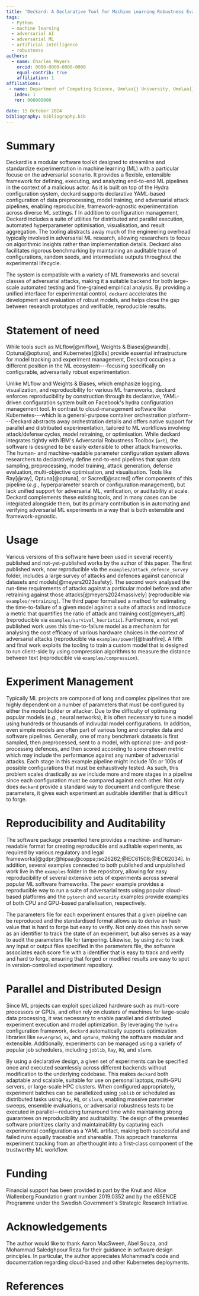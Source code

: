 ```yaml
---
title: 'Deckard: A Declarative Tool for Machine Learning Robustness Evaluations'
tags:
  - Python
  - machine learning
  - adversarial AI
  - adversarial ML
  - artificial intelligence
  - robustness
authors:
  - name: Charles Meyers
    orcid: 0000-0000-0000-0000
    equal-contrib: true
    affiliation: 1
affiliations:
 - name: Department of Computing Science, Ume\aa{} University, Ume\aa{}
   index: 1
   ror: 000000000

date: 15 October 2024
bibliography: bibliography.bib
---
```


# Summary

Deckard is a modular software toolkit designed to streamline and standardize experimentation in machine learning (ML) with a particular focuse on the adversarial scenario. It provides a flexible, extensible framework for defining, executing, and analyzing end-to-end ML pipelines in the context of a malicious actor. As it is built on top of the Hydra configuration system, deckard supports declarative YAML-based configuration of data preprocessing, model training, and adversarial attack pipelines, enabling reproducible, framework-agnostic experimentation across diverse ML settings.
f
In addition to configuration management, Deckard includes a suite of utilities for distributed and parallel execution, automated hyperparameter optimisation, visualisation, and result aggregation. The tooling abstracts away much of the engineering overhead typically involved in adversarial ML research, allowing researchers to focus on algorithmic insights rather than implementation details. Deckard also facilitates rigorous benchmarking by maintaining an auditable trace of configurations, random seeds, and intermediate outputs throughout the experimental lifecycle.

The system is compatible with a variety of ML frameworks and several classes of adversarial attacks, making it a suitable backend for both large-scale automated testing and fine-grained empirical analysis. By providing a unified interface for experimental control, `deckard` accelerates the development and evaluation of robust models, and helps close the gap between research prototypes and verifiable, reproducible results.

<!-- TODO: Finish CLI and documentation, add links -->

# Statement of need

While tools such as MLflow[@mlflow], Weights & Biases[@wandb], Optuna[@optuna], and Kubernetes[@k8s] provide essential infrastructure for model tracking and experiment management, Deckard occupies a different position in the ML ecosystem---focusing specifically on configurable, adversarially robust experimentation. 

Unlike MLflow and Weights & Biases, which emphasize logging, visualization, and reproducibility for various ML frameworks, deckard enforces reproducibility by construction through its declarative, YAML-driven configuration system built on Facebook's hydra configuration management tool. 
In contrast to cloud-management software like Kubernetes---which is a general-purpose container orchestration platform---Deckard abstracts away orchestration details and offers native support for parallel and distributed experimentation, tailored to ML workflows involving attack/defense cycles, model retraining, or optimisation.
While deckard integrates tightly with IBM's Adversarial Robustness Toolbox (`art`), the software is designed to be easily extensible to other attack frameworks.
The human- and machine-readable parameter configuration system allows researchers to declaratively define end-to-end pipelines that span data sampling, preprocessing, model training, attack generation, defense evaluation, multi-objective optimisation, and visualisation.
Tools like Ray[@ray], Optuna[@optuna], or Sacred[@sacred] offer components of this pipeline (_e.g._, hyperparameter search or configuration management), but lack unified support for adversarial ML, verification, or auditability at scale. Deckard complements these existing tools, and in many cases can be integrated alongside them, but its primary contribution is in automating and verifying adversarial ML experiments in a way that is both extensible and framework-agnostic.

# Usage
Various versions of this software have been used in several recently published and not-yet-published works by the author of this paper.
The first published work, now reproducible via the `examples/attack_defence_survey` folder, includes a large survey of attacks and defences against canonical datasets and models[@meyers2023safety].
The second work analysed the run-time requirements of attacks against a particular model before and after retraining against those attacks[@meyers2024massively] (reproducible via `examples/retraining`). 
The third paper formalised a method for estimating the time-to-failure of a given model against a suite of attacks and introduce a metric that quantifies the ratio of attack and training cost[@meyers_aft] (reproducible via `examples/survival_heuristic`).
Furthemore, a not yet published work uses this time-to-failure model as a mechanism for analysing the cost efficacy of various hardware choices in the context of adversarial attacks (reproducible via `examples/power`)[@trashfire].
A fifth and final work exploits the tooling to train a custom model that is designed to run client-side by using compression algorithms to measure the distance between text (reproducible via `examples/compression`).


# Experiment Management
Typically ML projects are composed of long and complex pipelines that are highly dependent on a number of parameters that must be configured by either the model builder or attacker. 
Due to the difficulty of optimising popular models (_e.g._, neural networks), it is often necessary to tune a model using hundreds or thousands of indivudal model configurations.
In addition, even simple models are often part of various long and complex data and software pipelines.
Generally, one of many benchmark datasets is first sampled, then preprocessed, sent to a model, with optional pre- and post-processing defences, and then scored according to some chosen metric which may include the performance against any number of adversarial attacks.
Each stage in this example pipeline might include 10s or 100s of possible configurations that must be exhaustively tested.
As such, this problem scales drastically as we include more and more stages in a pipeline since each configuration must be compared against each other. 
Not only does `deckard` provide a standard way to document and configure these parameters, it gives each experiment an auditable identifier that is difficult to forge.

# Reproducibility and Auditability

The software package presented here provides a machine- and human-readable format for creating reproducible and auditable experiments, as required by various regulatory and legal frameworks[@gdpr;@hipaa;@coppa;iso26262;@IEC61508;@IEC62034].
In addition, several examples connected to both published and unpublished work live in the `examples` folder in the repository, allowing for easy reproducibility of several extensive sets of experiments across several popular ML software frameworks.
The `power` example provides a reproducible way to run a suite of adversarial tests using popular cloud-based platforms and the `pytorch` and `security` examples provide examples of both CPU and GPU-based parallelisation, respectively. 

The parameters file for each experiment ensures that a given pipeline can be reproduced and the standardised format allows us to derive an hash value that is hard to forge but easy to verify. 
Not only does this hash serve as an identifier to track the state of an experiment, but also serves as a way to audit the parameters file for tampering. 
Likewise, by using `dvc` to track any input or output files specified in the parameters file, the software associates each score file with a identifier that is easy to track and verify and hard to forge, ensuring that forged or modified results are easy to spot in version-controlled experiment repository. 

# Parallel and Distributed Design

Since ML projects can exploit specialized hardware such as multi-core processors or GPUs, and often rely on clusters of machines for large-scale data processing, it was necessary to enable parallel and distributed experiment execution and model optimization. By leveraging the `hydra` configuration framework, `deckard` automatically supports optimization libraries like `nevergrad`, `ax`, and `optuna`, making the software modular and extensible. Additionally, experiments can be managed using a variety of popular job schedulers, including `joblib`, `Ray`, `RQ`, and `slurm`.

By using a declarative design, a given set of experiments can be specified once and executed seamlessly across different backends without modification to the underlying codebase.
This makes `deckard` both adaptable and scalable, suitable for use on personal laptops, multi-GPU servers, or large-scale HPC clusters. When configured appropriately, experiment batches can be parallelized using `joblib` or scheduled as distributed tasks using `Ray`, `RQ`, or `slurm`, enabling massive parameter sweeps, ensemble evaluations, or adversarial robustness tests to be executed in parallel—reducing turnaround time while maintaining strong guarantees on reproducibility and auditability. 
The design of the presented software prioritizes clarity and maintainability by capturing each experimental configuration as a YAML artifact, making both successful and failed runs equally traceable and shareable. 
This approach transforms experiment tracking from an afterthought into a first-class component of the trustworthy ML  workflow.


<!-- # Citations

Citations to entries in paper.bib should be in
[rMarkdown](http://rmarkdown.rstudio.com/authoring_bibliographies_and_citations.html)
format.

If you want to cite a software repository URL (e.g. something on GitHub without a preferred
citation) then you can do it with the example BibTeX entry below for @fidgit.

For a quick reference, the following citation commands can be used:
- `@author:2001`  ->  "Author et al. (2001)"
- `[@author:2001]` -> "(Author et al., 2001)"
- `[@author1:2001; @author2:2001]` -> "(Author1 et al., 2001; Author2 et al., 2002)" -->

<!-- # Figures

Figures can be included like this:
![Caption for example figure.\label{fig:example}](figure.png)
and referenced from text using \autoref{fig:example}.

Figure sizes can be customized by adding an optional second parameter:
![Caption for example figure.](figure.png){ width=20% } -->

# Funding

Financial support has been provided in part by the Knut and Alice Wallenberg Foundation grant number 2019.0352 and by the eSSENCE Programme under the Swedish Government's Strategic Research Initiative.

# Acknowledgements

The author would like to thank Aaron MacSween, Abel Souza, and Mohammad Saledghpour Reza for
their guidance in software design principles. 
In particular, the author appreciates Mohammad's code and documentation regarding cloud-based and other Kubernetes deployments.


# References